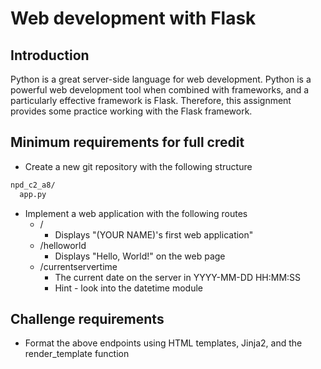 # Web development with Flask

## Introduction

Python is a great server-side language for web development. Python is a powerful web development tool when combined with frameworks, and a particularly effective framework is Flask. Therefore, this assignment provides some practice working with the Flask framework.

## Minimum requirements for full credit

* Create a new git repository with the following structure

```txt
npd_c2_a8/
  app.py
```

* Implement a web application with the following routes
  * /
    * Displays "(YOUR NAME)'s first web application"
  * /helloworld
    * Displays "Hello, World!" on the web page
  * /currentservertime
    * The current date on the server in YYYY-MM-DD HH:MM:SS
    * Hint - look into the datetime module

## Challenge requirements

* Format the above endpoints using HTML templates, Jinja2, and the render_template function
